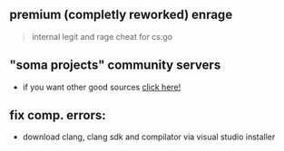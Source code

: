 ## premium (completly reworked) enrage
> internal legit and rage cheat for cs:go 

## "soma projects" community servers

- if you want other good sources [click here!](https://discord.gg/np3qN9sjCb)

## fix comp. errors:

- download clang, clang sdk and compilator via visual studio installer
